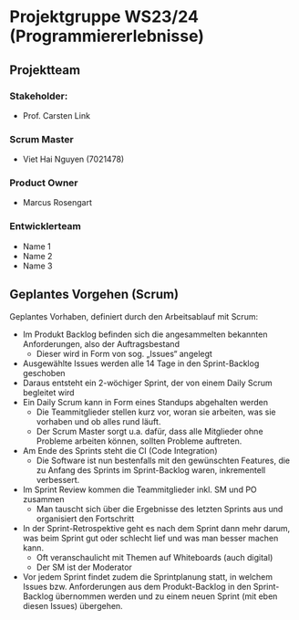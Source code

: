# Projektgruppe WS23/24 (Programmiererlebnisse)

## Projektteam

### Stakeholder: 
- Prof. Carsten Link
### Scrum Master
- Viet Hai Nguyen (7021478)
### Product Owner
- Marcus Rosengart
### Entwicklerteam
- Name 1
- Name 2
- Name 3


## Geplantes Vorgehen (Scrum)

Geplantes Vorhaben, definiert durch den Arbeitsablauf mit Scrum:
- Im Produkt Backlog befinden sich die angesammelten bekannten Anforderungen, also der Auftragsbestand
    - Dieser wird in Form von sog. „Issues“ angelegt
-  Ausgewählte Issues werden alle 14 Tage in den Sprint-Backlog geschoben
-  Daraus entsteht ein 2-wöchiger Sprint, der von einem Daily Scrum begleitet wird
-   Ein Daily Scrum kann in Form eines Standups abgehalten werden
    - Die Teammitglieder stellen kurz vor, woran sie arbeiten, was sie vorhaben und ob alles rund läuft.
    - Der Scrum Master sorgt u.a. dafür, dass alle Mitglieder ohne Probleme arbeiten können, sollten Probleme auftreten.
- Am Ende des Sprints steht die CI (Code Integration)
    - Die Software ist nun bestenfalls mit den gewünschten Features, die zu Anfang des Sprints im Sprint-Backlog waren, inkrementell verbessert.
- Im Sprint Review kommen die Teammitglieder inkl. SM und PO zusammen
    - Man tauscht sich über die Ergebnisse des letzten Sprints aus und organisiert den Fortschritt
- In der Sprint-Retrospektive geht es nach dem Sprint dann mehr darum, was beim Sprint gut oder schlecht lief und was man besser machen kann.
    - Oft veranschaulicht mit Themen auf Whiteboards (auch digital)
    - Der SM ist der Moderator
- Vor jedem Sprint findet zudem die Sprintplanung statt, in welchem Issues bzw. Anforderungen aus dem Produkt-Backlog in den Sprint-Backlog übernommen werden und zu einem neuen Sprint (mit eben diesen Issues) übergehen.